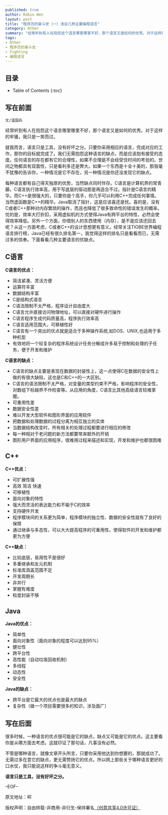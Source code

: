```yaml
---
published: true
author: Robin Wen
layout: post
title: "程序员的奋斗史（一）浅谈几种主要编程语言"
category: Other
summary: "经常听到有人在抱怨这个语言哪里哪里不好，那个语言又是如何的优秀。对于这样的牢骚，我只是一笑而过。就我而言，语言只是工具，没有好坏之分。只要你采用相应的语言，完成对应的工作，那你的目标就完成了。我们无需抱怨这种语言的缺点，而是应该抱有接受的态度。任何语言的存在都有它的合理性，如果不合理是不会经受住时间的考验的。世间之物都具有双面性，只是看利多还是弊大。如果一个东西是十全十美的，那我毫不犹豫的告诉你，一种情况是它不存在，另一种情况是你还没发现它的缺点。"
tags: 
- Other
- 程序员的奋斗史
- Fighting
- 编程语言
---
```


## 目录 ##

* Table of Contents
{:toc}

## 写在前面 ##

`文/温国兵`

经常听到有人在抱怨这个语言哪里哪里不好，那个语言又是如何的优秀。对于这样的牢骚，我只是一笑而过。

就我而言，语言只是工具，没有好坏之分。只要你采用相应的语言，完成对应的工作，那你的目标就完成了。我们无需抱怨这种语言的缺点，而是应该抱有接受的态度。任何语言的存在都有它的合理性，如果不合理是不会经受住时间的考验的。世间之物都具有双面性，只是看利多还是弊大。如果一个东西是十全十美的，那我毫不犹豫的告诉你，一种情况是它不存在，另一种情况是你还没发现它的缺点。

每种语言都有自己得天独厚的优势，当然缺点同时伴存。C语言是计算机界的常青藤。C语言执行效率高，用于写底层的驱动那是再适合不过。指针是C语言的精华。而C\+\+是很强大的，只要你是个高手，你几乎可以利用C\+\+完成任何事情。当然虚函数是C\+\+的精华。Java取消了指针，这是应该喜还是忧。喜的是，没有C或者C\+\+那种对内存繁琐的操作，而且也降低了很多致命性的错误发生的概率。忧的是，效率大打折扣，采用虚拟机的方式使得Java有跨平台的特性，必然会使得效率降低。另外一个方面，你借别人的东西使用（内存），是不是应该还回去呢？从这一方面考虑，C或者C\+\+的设计思想更有意义。经常关注TIOBE世界编程语言排行榜，Java已经有很久排名第一，我觉得这样的排名只是看看而已，无需过多的信奉。下面看看几种主要语言的优缺点。
 
## C语言 ##
 
**C语言的优点：**

* 简洁紧凑、灵活方便
* 运算符丰富
* 数据结构丰富
* C是结构式语言
* C语法限制不太严格，程序设计自由度大
* C语言允许直接访问物理地址，可以直接对硬件进行操作
* C语言程序生成代码质量高，程序执行效率高
* C语言适用范围大，可移植性好
* C语言有一个突出的优点就是适合于多种操作系统,如DOS、UNIX,也适用于多种机型
* 有效地将一个较复杂的程序系统设计任务分解成许多易于控制和处理的子任务，便于开发和维护
 
**C语言的缺点：**

* C语言的缺点主要是表现在数据的封装性上，这一点使得C在数据的安全性上做的有很大缺陷，这也是C和C++的一大区别。
* C语言的语法限制不太严格，对变量的类型约束不严格，影响程序的安全性，对数组下标越界不作检查等。从应用的角度，C语言比其他高级语言较难掌握。
* 可重用性差
* 数据安全性差
* 难以开发大型软件和图形界面的应用软件
* 把数据和处理数据的过程分离为相互独立的实体
* 当数据结构改变时，所有相关的处理过程都要进行相应的修改
* 每一种相对于老问题的新方法都要带来额外的开销
* 图形用户界面的应用程序，很难用过程来描述和实现，开发和维护也都很困难
 
## C++ ##
 
**C++优点：**

* 可扩展性强
* 高效 简洁 快速
* 可移植性
* 面向对象的特性
* 强大而灵活的表达能力和不输于C的效率
* 支持硬件开发
* 程序模块间的关系更为简单，程序模块的独立性、数据的安全性就有了良好的保障
* 通过继承与多态性，可以大大提高程序的可重用性，使得软件的开发和维护都更为方便
 
 
**C++缺点：**

* 比较底层，易用性不是很好
* 多重继承和友元机制
* 标准库涵盖范围不足
* 开发周期长
* 非并行
* 掌握有难度
* 粒度封装不够
 
## Java ##
 
**Java的优点：**

* 简单性
* 面向对象性（面向对象的程度可以达到95%）
* 健壮性
* 跨平台性
* 高性能（自动垃圾回收机制）
* 多线程
* 动态性
* 安全性
 
**Java的缺点：**

* 跨平台是它最大的优点也是最大的缺点
* 复杂性（做一个项目需要很多的知识，涉及面广）

## 写在后面 ##
 
很多时候，一种语言的优点很可能是它的缺点，缺点又可能是它的优点。这主要看你是从哪方面去考虑。这就印证了那句话，凡事没有必然。

不管是哪种语言，就像文章开头所言，只要你采用他达到你想要的，那就成功了。无需过多在意它的缺点，更无需赞扬它的优点。所以网上那些关于哪种语言更好的口水仗，我只能说这样的争斗毫无意义。

**语言只是工具，没有好坏之分。**

–EOF–

原文地址：<a href="http://blog.csdn.net/justdb/article/details/7425698" target="_blank"><img src="http://i.imgur.com/BROigUO.jpg" title="程序员的奋斗史（一）浅谈几种主要编程语言" height="16px" width="16px" border="0" alt="程序员的奋斗史（一）浅谈几种主要编程语言" /></a>

版权声明：自由转载-非商用-非衍生-保持署名<a href="http://creativecommons.org/licenses/by-nc-nd/4.0/deed.zh" target="_blank">（创意共享4.0许可证）</a>
